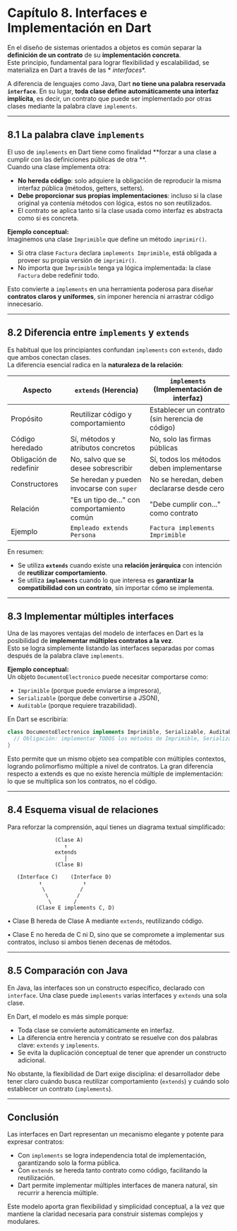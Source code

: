 # Capítulo 8. Interfaces e Implementación en Dart

En el diseño de sistemas orientados a objetos es común separar la **definición de un contrato** de su **implementación
concreta**.  
Este principio, fundamental para lograr flexibilidad y escalabilidad, se materializa en Dart a través de las *
*interfaces**.

A diferencia de lenguajes como Java, Dart **no tiene una palabra reservada `interface`**. En su lugar, **toda clase
define automáticamente una interfaz implícita**, es decir, un contrato que puede ser implementado por otras clases
mediante la palabra clave `implements`.

---

## 8.1 La palabra clave `implements`

El uso de `implements` en Dart tiene como finalidad **forzar a una clase a cumplir con las definiciones públicas de otra
**.  
Cuando una clase implementa otra:

- **No hereda código**: solo adquiere la obligación de reproducir la misma interfaz pública (métodos, getters, setters).
- **Debe proporcionar sus propias implementaciones**: incluso si la clase original ya contenía métodos con lógica, estos
  no son reutilizados.
- El contrato se aplica tanto si la clase usada como interfaz es abstracta como si es concreta.

**Ejemplo conceptual:**  
Imaginemos una clase `Imprimible` que define un método `imprimir()`.

- Si otra clase `Factura` declara `implements Imprimible`, está obligada a proveer su propia versión de `imprimir()`.
- No importa que `Imprimible` tenga ya lógica implementada: la clase `Factura` debe redefinir todo.

Esto convierte a `implements` en una herramienta poderosa para diseñar **contratos claros y uniformes**, sin imponer
herencia ni arrastrar código innecesario.

---

## 8.2 Diferencia entre `implements` y `extends`

Es habitual que los principiantes confundan `implements` con `extends`, dado que ambos conectan clases.  
La diferencia esencial radica en la **naturaleza de la relación**:

| Aspecto                 | `extends` (Herencia)                        | `implements` (Implementación de interfaz)       |
|-------------------------|---------------------------------------------|-------------------------------------------------|
| Propósito               | Reutilizar código y comportamiento          | Establecer un contrato (sin herencia de código) |
| Código heredado         | Sí, métodos y atributos concretos           | No, solo las firmas públicas                    |
| Obligación de redefinir | No, salvo que se desee sobrescribir         | Sí, todos los métodos deben implementarse       |
| Constructores           | Se heredan y pueden invocarse con `super`   | No se heredan, deben declararse desde cero      |
| Relación                | "Es un tipo de..." con comportamiento común | "Debe cumplir con..." como contrato             |
| Ejemplo                 | `Empleado extends Persona`                  | `Factura implements Imprimible`                 |

En resumen:

- Se utiliza **`extends`** cuando existe una **relación jerárquica** con intención de **reutilizar comportamiento**.
- Se utiliza **`implements`** cuando lo que interesa es **garantizar la compatibilidad con un contrato**, sin importar
  cómo se implementa.

---

## 8.3 Implementar múltiples interfaces

Una de las mayores ventajas del modelo de interfaces en Dart es la posibilidad de **implementar múltiples contratos a la
vez**.  
Esto se logra simplemente listando las interfaces separadas por comas después de la palabra clave `implements`.

**Ejemplo conceptual:**  
Un objeto `DocumentoElectronico` puede necesitar comportarse como:

- `Imprimible` (porque puede enviarse a impresora),
- `Serializable` (porque debe convertirse a JSON),
- `Auditable` (porque requiere trazabilidad).

En Dart se escribiría:

```dart
class DocumentoElectronico implements Imprimible, Serializable, Auditable {
  // Obligación: implementar TODOS los métodos de Imprimible, Serializable y Auditable
}
```

Esto permite que un mismo objeto sea compatible con múltiples contextos, logrando polimorfismo múltiple a nivel de
contratos.
La gran diferencia respecto a extends es que no existe herencia múltiple de implementación: lo que se multiplica son los
contratos, no el código.

---

## 8.4 Esquema visual de relaciones

Para reforzar la comprensión, aquí tienes un diagrama textual simplificado:

```
               (Clase A)
                  ↑
               extends
                  │
               (Clase B)
                  
   (Interface C)    (Interface D)
          ↑             ↑
           \           /
            \         /
             \       /
         (Clase E implements C, D)
```

• Clase B hereda de Clase A mediante `extends`, reutilizando código.

• Clase E no hereda de C ni D, sino que se compromete a implementar sus contratos, incluso si ambos tienen decenas de
métodos.

---

## 8.5 Comparación con Java

En Java, las interfaces son un constructo específico, declarado con `interface`. Una clase puede `implements` varias
interfaces y `extends` una sola clase.

En Dart, el modelo es más simple porque:

- Toda clase se convierte automáticamente en interfaz.
- La diferencia entre herencia y contrato se resuelve con dos palabras clave: `extends` y `implements`.
- Se evita la duplicación conceptual de tener que aprender un constructo adicional.

No obstante, la flexibilidad de Dart exige disciplina: el desarrollador debe tener claro cuándo busca reutilizar
comportamiento (`extends`) y cuándo solo establecer un contrato (`implements`).

---

## Conclusión

Las interfaces en Dart representan un mecanismo elegante y potente para expresar contratos:

- Con `implements` se logra independencia total de implementación, garantizando solo la forma pública.
- Con `extends` se hereda tanto contrato como código, facilitando la reutilización.
- Dart permite implementar múltiples interfaces de manera natural, sin recurrir a herencia múltiple.

Este modelo aporta gran flexibilidad y simplicidad conceptual, a la vez que mantiene la claridad necesaria para
construir sistemas complejos y modulares.